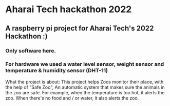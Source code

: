 # Aharai Tech hackathon 2022
## A raspberry pi project for Aharai Tech's 2022 Hackathon :)
### Only software here.
### For hardware we used a water level sensor, weight sensor and temperature & humidity sensor (DHT-11)

What the project is about:
This project helps Zoos monitor their place, with the help of "Safe Zoo",
An automatic system that makes sure the animals in the zoo are safe.
For example, when the temperature is too hot, it alerts the zoo.
When there's no food and / or water, it also alerts the zoo.
